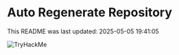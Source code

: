 # Auto Regenerate Repository

This README was last updated: 2025-05-05 19:41:05

 ![TryHackMe](https://tryhackme.com/badge/533634)